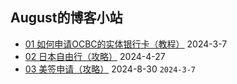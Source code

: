 ## August的博客小站

* [01 如何申请OCBC的实体银行卡（教程）](docs/2024/03/01.md) 2024-3-7
* [02 日本自由行（攻略）](docs/2024/04/08.md) 2024-4-27
* [03 美签申请（攻略）](docs/2024/08/30.md) 2024-8-30
`2024-3-7`
